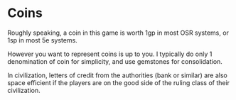 # Coins

Roughly speaking, a coin in this game is worth 1gp in most OSR systems, or 1sp in most 5e systems.

However you want to represent coins is up to you. I typically do only 1 denomination of coin for simplicity, and use gemstones for consolidation. 

In civilization, letters of credit from the authorities (bank or similar) are also space efficient if the players are on the good side of the ruling class of their civilization.